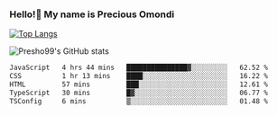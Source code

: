 ### Hello!👋 My name is Precious Omondi 

[![Top Langs](https://github-readme-stats.vercel.app/api/top-langs/?username=Presho99&langs_count=8&theme=dark)](https://github.com/Presho99/github-readme-stats)

![Presho99's GitHub stats](https://github-readme-stats.vercel.app/api?username=Presho99&show_icons=true&theme=dark)

<!--START_SECTION:waka-->

```txt
JavaScript   4 hrs 44 mins   ███████████████▓░░░░░░░░░   62.52 %
CSS          1 hr 13 mins    ████░░░░░░░░░░░░░░░░░░░░░   16.22 %
HTML         57 mins         ███░░░░░░░░░░░░░░░░░░░░░░   12.61 %
TypeScript   30 mins         █▓░░░░░░░░░░░░░░░░░░░░░░░   06.77 %
TSConfig     6 mins          ▒░░░░░░░░░░░░░░░░░░░░░░░░   01.48 %
```

<!--END_SECTION:waka-->


